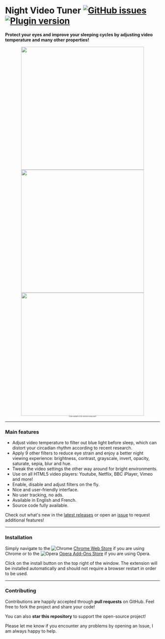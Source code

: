 # Night Video Tuner [![GitHub issues](https://img.shields.io/github/issues/PyvesB/NightVideoTuner.svg)](https://github.com/PyvesB/NightVideoTuner/issues) [![Plugin version](https://img.shields.io/github/release/PyvesB/NightVideoTuner.svg)](https://github.com/PyvesB/NightVideoTuner/releases)

**Protect your eyes and improve your sleeping cycles by adjusting video temperature and many other properties!**

<p align="center" style="font-size:5px;">
<img src ="http://images.jupload.fr/1502032921.png" width="400" />
<br />
<img src ="http://images.jupload.fr/1502032952.png" width="400" />
<img src ="http://images.jupload.fr/1502032972.png" width="400" />
<br />
<i><sub>A few examples of the extension being used!</sub></i>

</p>

___

### Main features

* Adjust video temperature to filter out blue light before sleep, which can distort your circadian rhythm according to recent research.
* Apply 9 other filters to reduce eye strain and enjoy a better night viewing experience: brightness, contrast, grayscale, invert, opacity, saturate, sepia, blur and hue.
* Tweak the video settings the other way around for bright environments.
* Use on all HTML5 video players: Youtube, Netflix, BBC iPlayer, Vimeo and more!
* Enable, disable and adjust filters on the fly.
* Nice and user-friendly interface.
* No user tracking, no ads.
* Available in English and French.
* Source code fully available.

Check out what's new in the [latest releases](https://github.com/PyvesB/NightVideoTuner/releases) or open an [issue](https://github.com/PyvesB/NightVideoTuner/issues) to request additional features!

___

### Installation

Simply navigate to the ![Chrome](http://images.jupload.fr/1502307545.png) [Chrome Web Store](https://chrome.google.com/webstore/detail/night-video-tuner/ogffaloegjglncjfehdfplabnoondfjo) if you are using Chrome or to the ![Opera](http://images.jupload.fr/1502307420.png) [Opera Add-Ons Store](https://addons.opera.com/extensions/details/night-video-tuner) if you are using Opera. 

Click on the install button on the top right of the window. The extension will be installed automatically and should not require a browser restart in order to be used.

___

### Contributing

Contributions are happily accepted through **pull requests** on GitHub. Feel free to fork the project and share your code!

You can also **star this repository** to support the open-source project!

Please let me know if you encounter any problems by opening an Issue, I am always happy to help.
